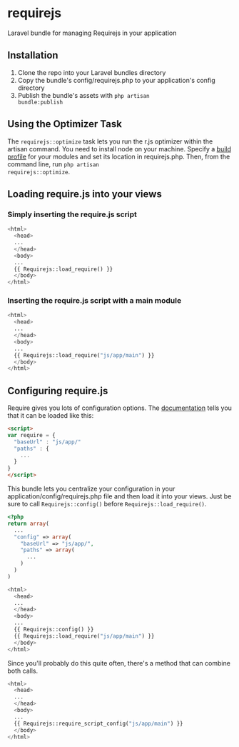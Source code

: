 # requirejs

Laravel bundle for managing Requirejs in your application

## Installation

1. Clone the repo into your Laravel bundles directory
2. Copy the bundle's config/requirejs.php to your application's config directory
3. Publish the bundle's assets with <code>php artisan bundle:publish</code>


## Using the Optimizer Task

The <code>requirejs::optimize</code> task lets you run the r.js optimizer within the artisan command. You need
to install node on your machine. Specify a [build profile](http://requirejs.org/docs/optimization.html#wholeproject) 
for your modules and set its location in requirejs.php. Then, from the command line, run <code>php artisan requirejs::optimize</code>.

## Loading require.js into your views

### Simply inserting the require.js script
```php
<html>
  <head>
  ...
  </head>
  <body>
  ...
  {{ Requirejs::load_require() }}
  </body>
</html>
```

### Inserting the require.js script with a main module
```php
<html>
  <head>
  ...
  </head>
  <body>
  ...
  {{ Requirejs::load_require("js/app/main") }}
  </body>
</html>
```

## Configuring require.js

Require gives you lots of configuration options. The [documentation](http://requirejs.org/docs/api.html#config) tells you that it can be loaded like this:
```html
<script>
var require = {
  "baseUrl" : "js/app/"
  "paths" : {
    ...
  }
}
</script>
```

This bundle lets you centralize your configuration in your application/config/requirejs.php file and then load it into your views. Just be sure to call <code>Requirejs::config()</code> before <code>Requirejs::load_require()</code>.

```php
<?php
return array(
  ...
  "config" => array(
    "baseUrl" => "js/app/",
    "paths" => array(
      ...
    )
  )
)
```

```php
<html>
  <head>
  ...
  </head>
  <body>
  ...
  {{ Requirejs::config() }}
  {{ Requirejs::load_require("js/app/main") }}
  </body>
</html>
```

Since you'll probably do this quite often, there's a method that can combine both calls.

```php
<html>
  <head>
  ...
  </head>
  <body>
  ...
  {{ Requirejs::require_script_config("js/app/main") }}
  </body>
</html>
```
